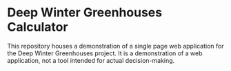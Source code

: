 # Deep Winter Greenhouses Calculator

This repository houses a demonstration of a single page web application for the Deep Winter Greenhouses project. It is a demonstration of a web application, not a tool intended for actual decision-making.
